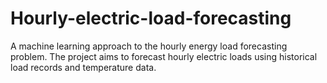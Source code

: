 # Hourly-electric-load-forecasting
A machine learning approach to the hourly energy load forecasting problem. The project aims to forecast hourly electric loads using historical load records and temperature data. 
